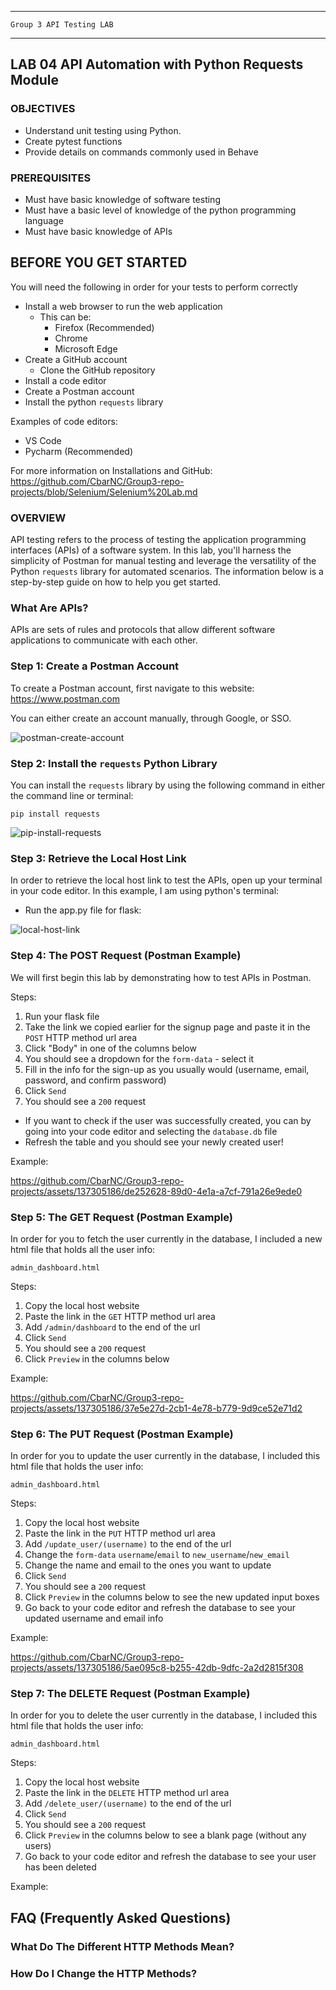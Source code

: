 _______________________________________________________________________

	Group 3	API Testing LAB	
_______________________________________________________________________


## LAB 04	API Automation with Python Requests Module

### OBJECTIVES
- Understand unit testing using Python.
- Create pytest functions
- Provide details on commands commonly used in Behave

### PREREQUISITES
- Must have basic knowledge of software testing
- Must have a basic level of knowledge of the python programming language
- Must have basic knowledge of APIs

## BEFORE YOU GET STARTED
You will need the following in order for your tests to perform correctly

- Install a web browser to run the web application
    - This can be:
        - Firefox (Recommended)
        - Chrome
        - Microsoft Edge
- Create a GitHub account
  - Clone the GitHub repository
- Install a code editor
- Create a Postman account
- Install the python `requests` library

Examples of code editors:
- VS Code
- Pycharm (Recommended)

For more information on Installations and GitHub: https://github.com/CbarNC/Group3-repo-projects/blob/Selenium/Selenium%20Lab.md

### OVERVIEW
API testing refers to the process of testing the application programming interfaces (APIs) of a software system. In this lab, you'll harness the simplicity of Postman for manual testing and leverage the versatility of the Python `requests` library for automated scenarios. The information below is a step-by-step guide on how to help you get started.

### What Are APIs?
APIs are sets of rules and protocols that allow different software applications to communicate with each other.

### Step 1: Create a Postman Account
To create a Postman account, first navigate to this website: https://www.postman.com

You can either create an account manually, through Google, or SSO.

![postman-create-account](https://github.com/CbarNC/Group3-repo-projects/blob/API-Testing/postman-create-account.gif?raw=true)

### Step 2: Install the `requests` Python Library
You can install the `requests` library by using the following command in either the command line or terminal:

`pip install requests`

![pip-install-requests](https://github.com/CbarNC/Group3-repo-projects/blob/API-Testing/pip-install-requests.gif?raw=true)

### Step 3: Retrieve the Local Host Link
In order to retrieve the local host link to test the APIs, open up your terminal in your code editor. In this example, I am using python's terminal:

- Run the app.py file for flask:

![local-host-link](https://github.com/CbarNC/Group3-repo-projects/blob/API-Testing/local-host-link-new.gif?raw=true)

### Step 4: The POST Request (Postman Example)
We will first begin this lab by demonstrating how to test APIs in Postman. 

Steps:
1. Run your flask file
2. Take the link we copied earlier for the signup page and paste it in the `POST` HTTP method url area
3. Click "Body" in one of the columns below
4. You should see a dropdown for the `form-data` - select it
5. Fill in the info for the sign-up as you usually would (username, email, password, and confirm password)
6. Click `Send`
7. You should see a `200` request

- If you want to check if the user was successfully created, you can by going into your code editor and selecting the `database.db` file
- Refresh the table and you should see your newly created user!

Example:

https://github.com/CbarNC/Group3-repo-projects/assets/137305186/de252628-89d0-4e1a-a7cf-791a26e9ede0




### Step 5: The GET Request (Postman Example)
In order for you to fetch the user currently in the database, I included a new html file that holds all the user info:

`admin_dashboard.html`

Steps:
1. Copy the local host website
2. Paste the link in the `GET` HTTP method url area
3. Add `/admin/dashboard` to the end of the url
4. Click `Send`
5. You should see a `200` request
6. Click `Preview` in the columns below

Example:


https://github.com/CbarNC/Group3-repo-projects/assets/137305186/37e5e27d-2cb1-4e78-b779-9d9ce52e71d2



### Step 6: The PUT Request (Postman Example)
In order for you to update the user currently in the database, I included this html file that holds the user info:

`admin_dashboard.html`

Steps:
1. Copy the local host website
2. Paste the link in the `PUT` HTTP method url area
3. Add `/update_user/(username)` to the end of the url
4. Change the `form-data` `username`/`email` to `new_username`/`new_email`
5. Change the name and email to the ones you want to update
6. Click `Send`
7. You should see a `200` request
8. Click `Preview` in the columns below to see the new updated input boxes
9. Go back to your code editor and refresh the database to see your updated username and email info

Example:


https://github.com/CbarNC/Group3-repo-projects/assets/137305186/5ae095c8-b255-42db-9dfc-2a2d2815f308



### Step 7: The DELETE Request (Postman Example)
In order for you to delete the user currently in the database, I included this html file that holds the user info:

`admin_dashboard.html`

Steps:
1. Copy the local host website
2. Paste the link in the `DELETE` HTTP method url area
3. Add `/delete_user/(username)` to the end of the url
4. Click `Send`
5. You should see a `200` request
6. Click `Preview` in the columns below to see a blank page (without any users)
7. Go back to your code editor and refresh the database to see your user has been deleted

Example:


## FAQ (Frequently Asked Questions)
 <a id="faq"></a>

### What Do The Different HTTP Methods Mean?

### How Do I Change the HTTP Methods?
